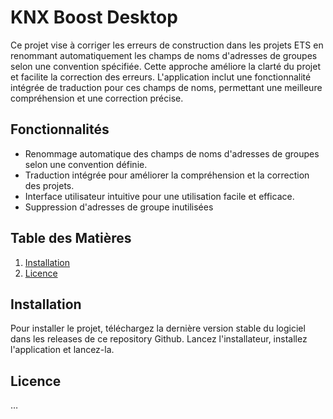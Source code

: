 # KNX Boost Desktop
Ce projet vise à corriger les erreurs de construction dans les projets ETS en renommant automatiquement les champs de noms d'adresses de groupes selon une convention spécifiée. Cette approche améliore la clarté du projet et facilite la correction des erreurs. L'application inclut une fonctionnalité intégrée de traduction pour ces champs de noms, permettant une meilleure compréhension et une correction précise.
## Fonctionnalités
* Renommage automatique des champs de noms d'adresses de groupes selon une convention définie.
* Traduction intégrée pour améliorer la compréhension et la correction des projets.
* Interface utilisateur intuitive pour une utilisation facile et efficace.
* Suppression d'adresses de groupe inutilisées


## Table des Matières 
1. [Installation](#installation)
2. [Licence](#licence)

## Installation
Pour installer le projet, téléchargez la dernière version stable du logiciel dans les releases de ce repository Github.
Lancez l'installateur, installez l'application et lancez-la.


## Licence 
…

